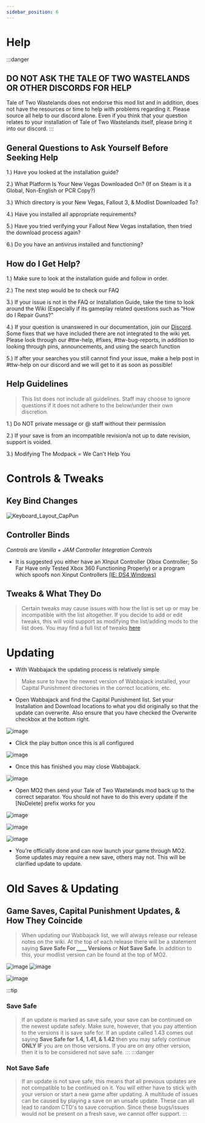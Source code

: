 ```yaml
---
sidebar_position: 6
---
```


# Help

:::danger
## DO NOT ASK THE TALE OF TWO WASTELANDS OR OTHER DISCORDS FOR HELP

Tale of Two Wastelands does not endorse this mod list and in addition, does not have the resources or time to help with problems regarding it. Please source all help to our discord alone. Even if you think that your question relates to your installation of Tale of Two Wastelands itself, please bring it into our discord.
:::

## **General Questions to Ask Yourself Before Seeking Help**

1.) Have you looked at the installation guide?

2.) What Platform Is Your New Vegas Downloaded On? (If on Steam is it a Global, Non-English or PCR Copy?)

3.) Which directory is your New Vegas, Fallout 3, & Modlist Downloaded To?

4.) Have you installed all appropriate requirements?

5.) Have you tried verifying your Fallout New Vegas installation, then tried the download process again?

6.) Do you have an antivirus installed and functioning? 

## **How do I Get Help?**
1.) Make sure to look at the installation guide and follow in order.

2.) The next step would be to check our FAQ

3.) If your issue is not in the FAQ or Installation Guide, take the time to look around the Wiki (Especially if its gameplay related questions such as "How do I Repair Guns?"

4.) If your question is unanswered in our documentation, join our [Discord](https://discord.gg/43EhRjU). Some fixes that we have included there are not integrated to the wiki yet. Please look through our #ttw-help, #fixes, #ttw-bug-reports, in addition to looking through pins, announcements, and using the search function

5.) If after your searches you still cannot find your issue, make a help post in #ttw-help on our discord and we will get to it as soon as possible!

## **Help Guidelines**


> This list does not include all guidelines. Staff may choose to ignore questions if it does not adhere to the below/under their own discretion.

1.) Do NOT private message or @ staff without their permission 

2.) If your save is from an incompatible revision/a not up to date revision, support is voided. 

3.) Modifying The Modpack = We Can't Help You

# Controls & Tweaks

## **Key Bind Changes**

![Keyboard_Layout_CapPun](https://github.com/TheMrNewVegas/TheMrNewVegas.github.io/assets/112358568/d6dbb9c6-f732-4c89-9e32-0224c4bd52b0)

## **Controller Binds**

*Controls are Vanilla + JAM Controller Integration Controls*

 - It is suggested you either have an XInput Controller (Xbox Controller; So Far Have only Tested Xbox 360 Functioning Properly) or a program which spoofs non Xinput Controllers [(IE: DS4 Windows)](https://ds4-windows.com)

## **Tweaks & What They Do**

> Certain tweaks may cause issues with how the list is set up or may be incompatible with the list altogether. If you decide to add or edit tweaks, this will void support as modifying the list/adding mods to the list does. You may find a full list of tweaks [here](https://www.nexusmods.com/newvegas/mods/66347?tab=description)

# Updating

- With Wabbajack the updating process is relatively simple

> Make sure to have the newest version of Wabbajack installed, your Capital Punishment directories in the correct locations, etc.

- Open Wabbajack and find the Capital Punishment list. Set your Installation and Download locations to what you did originally so that the update can overwrite. Also ensure that you have checked the Overwrite checkbox at the bottom right.

![image](https://user-images.githubusercontent.com/112358568/190491120-f2d94d57-1f5b-442d-a96a-21f8e75a3beb.png)

- Click the play button once this is all configured

![image](https://user-images.githubusercontent.com/112358568/190491694-52822c11-0779-4cad-887d-dec513dbddcc.png)

- Once this has finished you may close Wabbajack.

![image](https://user-images.githubusercontent.com/114360108/202832483-56feed0a-7241-42f8-9366-b23cc5bee7fc.png)

- Open MO2 then send your Tale of Two Wastelands mod back up to the correct separator. You should not have to do this every update if the [NoDelete] prefix works for you

![image](https://user-images.githubusercontent.com/112358568/206659480-bf68309d-7ccd-4210-a078-c3918196af6a.png)

![image](https://user-images.githubusercontent.com/112358568/206659507-2e63c7fe-1ad7-46a6-883e-9633ab236517.png)

![image](https://user-images.githubusercontent.com/114360108/200675030-f770fb0b-dc13-4cde-82c7-f2ebcb57f5ef.png)


- You're officially done and can now launch your game through MO2. Some updates may require a new save, others may not. This will be clarified update to update.

# Old Saves & Updating

## **Game Saves, Capital Punishment Updates, & How They Coincide**

> When updating our Wabbajack list, we will always release our release notes on the wiki. At the top of each release there will be a statement saying **Save Safe For ____ Versions** or **Not Save Safe**. In addition to this, your modlist version can be found at the top of MO2. 

![image](https://user-images.githubusercontent.com/112358568/210279382-be1fb72e-7770-467a-9cf9-19646d323f5b.png)
![image](https://user-images.githubusercontent.com/112358568/210279441-f1bf9414-8ea9-4e97-b1ce-9f0a7b165acb.png)

![image](https://user-images.githubusercontent.com/112358568/210279470-6f6f0630-df66-4c3d-af5f-c0f7d14e06db.png)

:::tip
### **Save Safe**

>If an update is marked as save safe, your save can be continued on the newest update safely. Make sure, however, that you pay attention to the versions it is save safe for. If an update called 1.43 comes out saying **Save Safe for 1.4, 1.41, & 1.42** then you may safely continue **ONLY IF** you are on those versions. If you are on any other version, then it is to be considered not save safe.
:::
:::danger
### **Not Save Safe**

> If an update is not save safe, this means that all previous updates are not compatible to be continued on it. You will either have to stick with your version or start a new game after updating. A multitude of issues can be caused by playing a save on an unsafe update. These can all lead to random CTD's to save corruption. Since these bugs/issues would not be present on a fresh save, we cannot offer support.
:::
